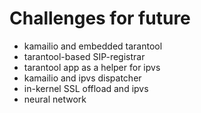 
# Challenges for future
* kamailio and embedded tarantool
* tarantool-based SIP-registrar
* tarantool app as a helper for ipvs
* kamailio and ipvs dispatcher
* in-kernel SSL offload and ipvs
* neural network
